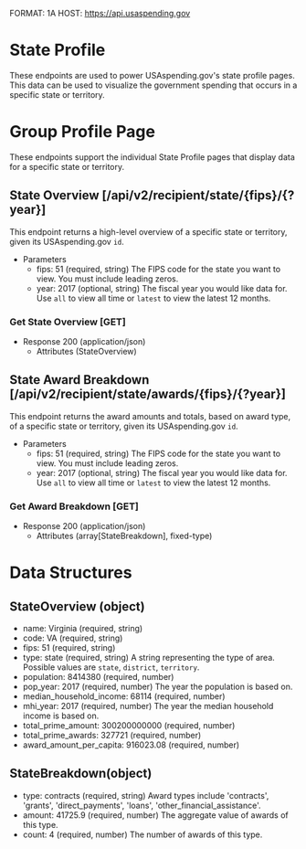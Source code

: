 FORMAT: 1A
HOST: https://api.usaspending.gov

# State Profile

These endpoints are used to power USAspending.gov's state profile pages. This data can be used to visualize the government spending that occurs in a specific state or territory.

# Group Profile Page

These endpoints support the individual State Profile pages that display data for a specific state or territory.

## State Overview [/api/v2/recipient/state/{fips}/{?year}]

This endpoint returns a high-level overview of a specific state or territory, given its USAspending.gov `id`.

+ Parameters
    + fips: 51 (required, string)
        The FIPS code for the state you want to view. You must include leading zeros.
    + year: 2017 (optional, string)
        The fiscal year you would like data for. Use `all` to view all time or `latest` to view the latest 12 months.

### Get State Overview [GET]

+ Response 200 (application/json)
    + Attributes (StateOverview)

## State Award Breakdown [/api/v2/recipient/state/awards/{fips}/{?year}]

This endpoint returns the award amounts and totals, based on award type, of a specific state or territory, given its USAspending.gov `id`.

+ Parameters
    + fips: 51 (required, string)
        The FIPS code for the state you want to view. You must include leading zeros.
    + year: 2017 (optional, string)
        The fiscal year you would like data for. Use `all` to view all time or `latest` to view the latest 12 months.

### Get Award Breakdown [GET]

+ Response 200 (application/json)
    + Attributes (array[StateBreakdown], fixed-type)

# Data Structures

## StateOverview (object)
+ name: Virginia (required, string)
+ code: VA (required, string)
+ fips: 51 (required, string)
+ type: state (required, string)
    A string representing the type of area. Possible values are `state`, `district`, `territory`.
+ population: 8414380 (required, number)
+ pop_year: 2017 (required, number)
    The year the population is based on.
+ median_household_income: 68114 (required, number)
+ mhi_year: 2017 (required, number)
    The year the median household income is based on.
+ total_prime_amount: 300200000000 (required, number)
+ total_prime_awards: 327721 (required, number)
+ award_amount_per_capita: 916023.08 (required, number)

## StateBreakdown(object)
+ type: contracts (required, string)
	Award types include 'contracts', 'grants', 'direct_payments', 'loans', 'other_financial_assistance'.
+ amount: 41725.9 (required, number)
	The aggregate value of awards of this type.
+ count: 4 (required, number)
	The number of awards of this type.
